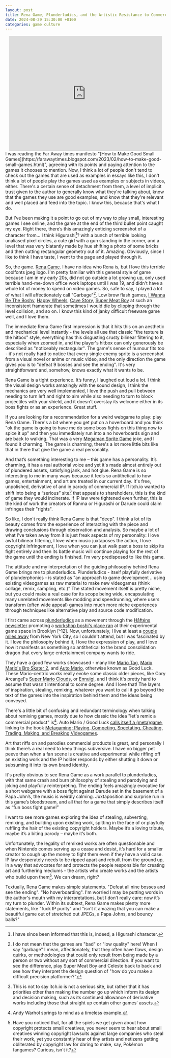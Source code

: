 ```yaml
---
layout: post
title: Rena Game, Plunderludics, and the Artistic Resistance to Commercialism
date: 2024-08-29 15:30:00 +0100
categories: game culture
---
```

<center><iframe width="480" height="360" src="https://www.youtube.com/embed/qRCc7l56mfg" title="I Love Copyright Infringement!" frameborder="0" allow="accelerometer; autoplay; clipboard-write; encrypted-media; gyroscope; picture-in-picture; web-share" referrerpolicy="strict-origin-when-cross-origin" allowfullscreen></iframe></center>
I was reading the Far Away times manifesto "[How to Make Good Small Games](https://farawaytimes.blogspot.com/2023/02/how-to-make-good-small-games.html)", agreeing with its points and paying attention to the games it chooses to mention. Now, I think a lot of people don't tend to check out the games that are used as examples in essays like this, I don't think a lot of people play the games used as examples or subjects in videos, either. There's a certain sense of detachment from them, a level of implicit trust given to the author to generally know what they're talking about, know that the games they use are good examples, and know that they're relevant and well placed and feed into the topic. I know this, because that's what I do.

But I’ve been making it a point to go out of my way to play small, interesting games I see online, and the game at the end of the third bullet point caught my eye. Right there, there’s this amazingly enticing screenshot of a character from... I think Higurashi[^1]? with a bunch of terrible looking unaliased pixel circles, a cute girl with a gun standing in the corner, and a level that was very blatantly made by hue shifting a photo of some bricks and then cutting rectangular geometry out of it. Amazing. Obviously, since I like to think I have taste, I went to the page and played through it.

So, the game. [Rena Game](https://brlka.itch.io/rena-game). I have no idea who Rena is, but I love this terrible coolfonts jpeg logo. I'm pretty familiar with this general style of game because I am in my early 20s, did not go outside a lot growing up, only used terrible hand-me-down office work laptops until I was 19, and didn't have a whole lot of money to spend on video games. So, safe to say, I played a lot of what I will affectionately call "Garbage"[^2]. Low brow flash games, [I Wanna Be The Boshy](http://delicious-fruit.com/ratings/game_details.php?id=11890), [Happy Wheels](https://web.archive.org/web/20240731123551/https://totaljerkface.com/happy_wheels.tjf), [Cave Story](https://www.cavestory.org/download/cave-story.php), [Super Meat Boy](https://store.steampowered.com/app/40800/Super_Meat_Boy/) at such an inconsistent framerate that sometimes I would die by clipping through the level collision, and so on. I know this kind of janky difficult freeware game well, and I love them.

The immediate Rena Game first impression is that it hits this on an aesthetic and mechanical level instantly - the levels all use that classic "the texture is the hitbox" style, everything has this disgusting crusty bilinear filtering to it, especially when zoomed in, and the player's hitbox can only generously be described as "noticeably rectangular". The game's sense of humour fits too - it's not really hard to notice that every single enemy sprite is a screenshot from a visual novel or anime or music video, and the only direction the game gives you is to "defeat 9 bosses and see the ending". It's very straightforward and, somehow, knows exactly what it wants to be.

Rena Game is a tight experience. It’s funny, I laughed out loud a lot. I think the visual design works amazingly with the sound design, I think the mechanics are very well implemented, I love the push and pull between needing to turn left and right to aim while also needing to turn to block projectiles with your shield, and it doesn't overstay its welcome either in its boss fights or as an experience. Great stuff.

If you are looking for a recommendation for a weird webgame to play: play Rena Game. There's a bit where you get put on a hoverboard and you think "ok the game is going to have me do some boss fights on this thing now to spice it up" and then you immediately run into a no hoverboards sign and are back to walking. That was a very [Megaman Sprite Game](https://www.tumblr.com/megamanspritecomic/65735240451/megaman-sprite-game-released-on-october-31st) joke, and I found it charming. The game is charming, there's a lot more little bits like that in there that give the game a real personality.

And that’s something interesting to me – this game has a personality. It’s charming, it has a real authorial voice and yet it's made almost entirely out of plundered assets, satisfying jank, and hot glue. Rena Game is so interesting to me in many ways because it feels so antithetical to how games, entertainment, and art are treated in our current day. It's free, unpolished, derivative of and in parody of commercial IP. If itch.io wanted to shift into being a “serious” site[^3] that appeals to shareholders, this is the kind of game they would incinerate. If IP law were tightened even further, this is the kind of work the creators of Ranma or Higurashi or Darude could claim infringes their "rights".

So like, I don't really think Rena Game is that "deep". I think a lot of its beauty comes from the experience of interacting with the piece and drawing conclusions through observation and analysis. So maybe a lot of what I’ve taken away from it is just freak aspects of my personality: I love awful bilinear filtering, I love when music juxtaposes the action, I love copyright infringement, I love when you can just walk past a boss to skip its fight entirely and then its battle music will continue playing for the rest of the game until the ending is finished. I’m very predisposed to like this game.

The attitude and my interpretation of the guiding philosophy behind Rena Game brings me to plunderludics. Plunderludics - itself playfully derivative of plunderphonics - is stated as "an approach to game development .. using existing videogames as raw material to make new videogames (think collage, remix, sampling, etc.)” The stated movement itself is pretty niche, but you could make a real case for its scope being wide, encapsulating many unrelated movements like modding and speedrunning, where users transform (often wide appeal) games into much more niche experiences through techniques like alternative play and source code modification. 

I first came across [plunderludics](https://plunderludics.github.io/) as a movement through the [Håfténs newsletter](https://www.patreon.com/posts/107828383) promoting a [workshop boshi's place ran](https://www.instagram.com/p/C9KlaEausCm/) at their experimental game space in Brooklyn [^12]. Now, unfortunately, I live at least a [couple miles away](https://en.wikipedia.org/w/index.php?title=United_Kingdom) from New York City, so I couldn't attend, but I was fascinated by it. I love the philosophy behind it, I love the expression of play, and I love how it manifests as something so antithetical to the brand consolidation dragon that every large entertainment company wants to ride.

They have a good few works showcased - many like [Mario Tag](https://plunderludics.github.io/works/mario%20tag.html), [Mario Mario's Bro Skater 2](https://plunderludics.github.io/works/mario%20mario's%20bro%20skater%202.html), and [Auto Mario](https://nes.mut.media/goodluck.html), otherwise known as Good Luck. These Mario-centric works really evoke some classic older pieces, like Cory Arcangel's [Super Mario Clouds](https://whitney.org/collection/works/20588), or [Ennuigi](https://www.lexaloffle.com/bbs/?pid=32360), and I think it's pretty hard to assume that wasn't intentional to some degree. And I love that! The layers of inspiration, stealing, remixing, whatever you want to call it go beyond the text of the games into the inspiration behind them and the ideas being conveyed.

There's a little bit of confusing and redundant terminology when talking about remixing games, mostly due to how classic the idea "let's remix a commercial product" is[^4]. Auto Mario / Good Luck [calls itself a (meta)game](https://nes.mut.media/goodluck-ramble.html), linking to the book [Metagaming: Playing, Competing, Spectating, Cheating, Trading, Making, and Breaking Videogames](https://doi.org/10.5749/9781452958354).

Art that riffs on and parodies commercial products is great, and personally I think there’s a real need to keep things subversive. I have no bigger pet peeve than when a fan scene is creative and experimental while riffing off an existing work and the IP holder responds by either shutting it down or subsuming it into its own brand identity.

It's pretty obvious to see Rena Game as a work parallel to plunderludics, with that same crash and burn philosophy of stealing and parodying and joking and playfully reinterpreting. The ending feels amazingly evocative for a short webgame with a boss fight against Darude set in the basement of a Papa John’s, the music is weirdly calming. Juxtaposition and surprise run in this game’s bloodstream, and all that for a game that simply describes itself as “fun boss fight game!”

I want to see more games exploring the idea of stealing, subverting, remixing, and building upon existing work, spitting in the face of or playfully ruffling the hair of the existing copyright holders. Maybe it’s a loving tribute, maybe it’s a biting parody – maybe it’s both. 

Unfortunately, the legality of remixed works are often questionable and when Nintendo comes serving up a cease and desist, it’s hard for a smaller creator to cough up the money to fight them even if they have a valid case. IP law desperately needs to be ripped apart and rebuilt from the ground up, in a way that advocates for and protects the people responsible for creating art and furthering mediums - the artists who create works and the artists who build upon them[^5]. We can dream, right?

Textually, Rena Game makes simple statements. "Defeat all nine bosses and see the ending". "No hoverboarding". I'm worried I may be putting words in the author's mouth with my interpretations, but I don’t really care: now it’s my turn to plunder. Within its subtext, Rena Game makes plenty more statements, like "fuck IP purity" and "isn't it amazing that you can make a beautiful game out of stretched out JPEGs, a Papa Johns, and bouncy balls?"

[^1]: I have since been informed that this is, indeed, a Higurashi character.
[^2]: I do not mean that the games are "bad" or "low quality" here! When I say "garbage" I mean, affectionately, that they often have flaws, design quirks, or methodologies that could only result from being made by a person or two without any sort of commercial direction. If you want to see the difference, play Super Meat Boy and Celeste back to back and see how they interpret the design question of "how do you make a difficult precision platformer?"
[^3]: This is not to say itch.io is not a serious site, but rather that it has priorities other than making the number go up which inform its design and decision making, such as its continued allowance of derivative works including those that straight up contain other games' assets.
[^4]: Andy Warhol springs to mind as a timeless example.
[^5]: Have you noticed that, for all the spiels we get given about how copyright protects small creatives, you never seem to hear about small creatives winning copyright lawsuits against large companies who steal their work, yet you constantly hear of tiny artists and netizens getting obliterated by copyright law for daring to make, say, Pokémon fangames? Curious, isn't it?

